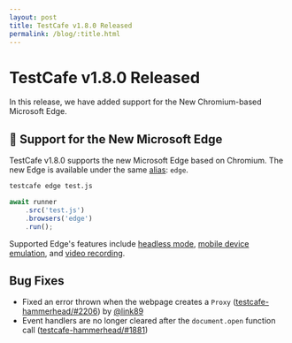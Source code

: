```yaml
---
layout: post
title: TestCafe v1.8.0 Released
permalink: /blog/:title.html
---
```

# TestCafe v1.8.0 Released

In this release, we have added support for the New Chromium-based Microsoft Edge.

<!--more-->

## 🌟 Support for the New Microsoft Edge

TestCafe v1.8.0 supports the new Microsoft Edge based on Chromium. The new Edge is available under the same [alias](../documentation/using-testcafe/common-concepts/browsers/browser-support.md#locally-installed-browsers): `edge`.

```sh
testcafe edge test.js
```

```js
await runner
    .src('test.js')
    .browsers('edge')
    .run();
```

Supported Edge's features include [headless mode](../documentation/using-testcafe/common-concepts/browsers/testing-in-headless-mode.md), [mobile device emulation](../documentation/using-testcafe/common-concepts/browsers/using-chromium-device-emulation.md), and [video recording](../documentation/using-testcafe/common-concepts/screenshots-and-videos.md#record-videos).

## Bug Fixes

* Fixed an error thrown when the webpage creates a `Proxy` ([testcafe-hammerhead/#2206](https://github.com/DevExpress/testcafe-hammerhead/issues/2206)) by [@link89](https://github.com/link89)
* Event handlers are no longer cleared after the `document.open` function call ([testcafe-hammerhead/#1881](https://github.com/DevExpress/testcafe-hammerhead/issues/1881))